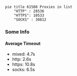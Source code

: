 
```mermaid
pie title 61580 Proxies in list
    "HTTP" : 28536
    "HTTPS": 10533
    "SOCKS" : 30812
```

### Some Info
#### Average Timeout

- mixed: 4.7s
- http: 2.6s
- https: 10.8s
- socks: 6.5s